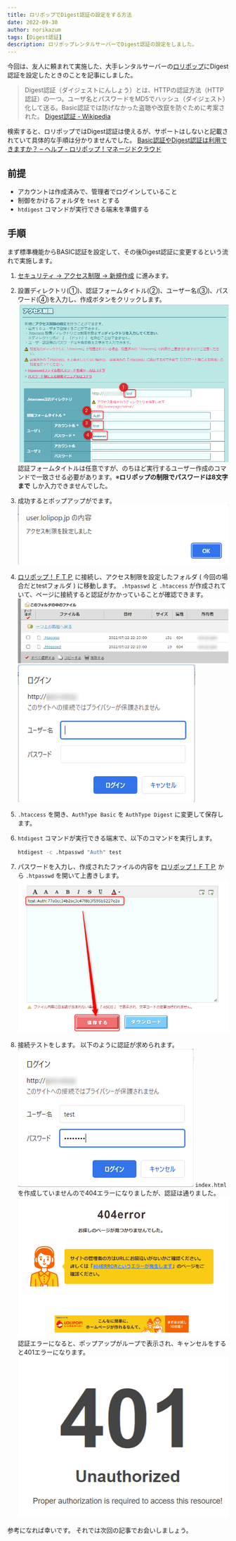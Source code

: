 ```yaml
---
title: ロリポップでDigest認証の設定をする方法
date: 2022-09-30
author: norikazum
tags: [Digest認証]
description: ロリポップレンタルサーバーでDigest認証の設定をしました。
---
```


今回は、友人に頼まれて実施した、大手レンタルサーバーの[ロリポップ](https://lolipop.jp/)にDigest認証を設定したときのことを記事にしました。

> Digest認証（ダイジェストにんしょう）とは、HTTPの認証方法（HTTP認証）の一つ。ユーザ名とパスワードをMD5でハッシュ（ダイジェスト）化して送る。Basic認証では防げなかった盗聴や改竄を防ぐために考案された。
[Digest認証 - Wikipedia](https://ja.wikipedia.org/wiki/Digest%E8%AA%8D%E8%A8%BC)

検索すると、ロリポップではDigest認証は使えるが、サポートはしないと記載されていて具体的な手順は分かりませんでした。
[Basic認証やDigest認証は利用できますか？ – ヘルプ - ロリポップ！マネージドクラウド](https://support.mc.lolipop.jp/hc/ja/articles/360053343374-Basic%E8%AA%8D%E8%A8%BC%E3%82%84Digest%E8%AA%8D%E8%A8%BC%E3%81%AF%E5%88%A9%E7%94%A8%E3%81%A7%E3%81%8D%E3%81%BE%E3%81%99%E3%81%8B-)

## 前提
- アカウントは作成済みで、管理者でログインしていること
- 制御をかけるフォルダを `test` とする
- `htdigest` コマンドが実行できる端末を準備する

## 手順

まず標準機能からBASIC認証を設定して、その後Digest認証に変更するという流れで実施します。

1. [セキュリティ -> アクセス制限 -> 新規作成](https://user.lolipop.jp/?mode=htaccess&state=htacre) に進みます。 

1. 設置ディレクトリ(①)、認証フォームタイトル(②)、ユーザー名(③)、パスワード(④)を入力し、作成ボタンをクリックします。
    ![](images/2022-07-22_22h19_41.png)
    認証フォームタイトルは任意ですが、のちほど実行するユーザー作成のコマンドで一致させる必要があります。※**ロリポップの制限でパスワードは8文字まで** しか入力できませんでした。

1. 成功するとポップアップがでます。
    ![](images/2022-07-22_22h23_39.png)

1. [ロリポップ！ＦＴＰ](https://lolipopftp.lolipop.jp/dir/list/) に接続し、アクセス制限を設定したフォルダ ( 今回の場合だとtestフォルダ ) に移動します。
    `.htpasswd` と `.htaccess` が作成されていて、ページに接続すると認証がかかっていることが確認できます。
    ![](images/2022-07-22_22h25_24.png)
    ![](images/2022-07-22_22h26_44.png)

1. `.htaccess` を開き、`AuthType Basic` を `AuthType Digest` に変更して保存します。

1. `htdigest` コマンドが実行できる端末で、以下のコマンドを実行します。
    ```bash
    htdigest -c .htpasswd "Auth" test
    ```

1. パスワードを入力し、作成されたファイルの内容を [ロリポップ！ＦＴＰ](https://lolipopftp.lolipop.jp/dir/list/) から `.htpasswd` を開いて上書きします。
    ![](images/2022-07-22_22h31_54.png)

1. 接続テストをします。
    以下のように認証が求められます。
    ![](images/2022-07-22_22h32_49.png)
    `index.html` を作成していませんので404エラーになりましたが、認証は通りました。
    ![](images/2022-07-22_22h34_00.png)
    認証エラーになると、ポップアップがループで表示され、キャンセルをすると401エラーになります。
    ![](images/2022-07-22_22h36_24.png)

参考になれば幸いです。
それでは次回の記事でお会いしましょう。
